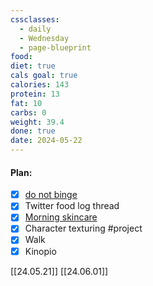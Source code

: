 ```yaml
---
cssclasses:
  - daily
  - Wednesday
  - page-blueprint
food: 
diet: true
cals goal: true
calories: 143
protein: 13
fat: 10
carbs: 0
weight: 39.4
done: true
date: 2024-05-22
---
```

#### Plan:
- [x] [do not binge](Daily.md)
- [x] Twitter food log thread
- [x] [Morning skincare](AM.png)
- [x] Character texturing #project
- [x] Walk
- [x] Kinopio

[[24.05.21]]
[[24.06.01]]